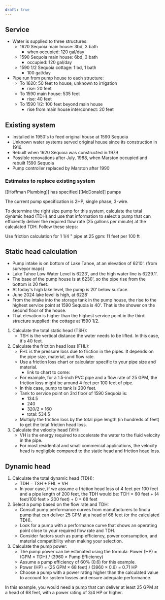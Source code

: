 ```yaml
---
draft: true
---
```




## Service
- Water is supplied to three structures:
	- 1620 Sequoia main house: 3bd, 3 bath
		- when occupied: 120 gal/day
	- 1590 Sequoia main house:  6bd, 3 bath
		- occupied: 120 gal/day
	- 1590 1/2 Sequoia cottage: 1 bd, 1 bath
		- 100 gal/day
- Pipe run from pump house to each structure:
	- To 1620: 50 feet to house; unknown to irrigation
		- rise: 20 feet
	- To 1590 main house: 535 feet
		- rise: 40 feet
	- To 1590 1/2: 100 feet beyond main house
		- rise from main house interconnect: 20 feet
## Existing system
- Installed in 1950's to feed original house at 1590 Sequoia
- Unknown water systems served original house since its construction in 1916.
- Rebuilt when 1620 Sequoia was constructed in 1979
- Possible renovations after July, 1988, when Marston occupied and rebuilt 1590 Sequoia
- Pump controller replaced by Marston after 1990
### Estimates to replace existing system

[[Hoffman Plumbing]] has specified [[McDonald]] pumps

The current pump specification is 2HP, single phase, 3-wire. 

To determine the right size pump for this system, calculate the total dynamic head (TDH) and use that information to select a pump that can efficiently deliver the required flow rate (25 gallons per minute) at the calculated TDH. Follow these steps:

Use friction calculation for 1 1/4 " pipe at 25 gpm: 11 feet per 100 ft



## Static head calculation

- Pump intake is on bottom of Lake Tahoe, at an elevation of 6210'. (from surveyor maps)
- Lake Tahoe Low Water Level is 6223', and the high water line is 6229.1'. 
- The base of the pump house is at 6230', so the pipe rise from the bottom is 20 feet. 
- At today's high lake level, the pump is 20' below surface.
- June 2024 lake level is high, at 6228'
- From the intake into the storage tank in the pump house, the rise to the highest service point at 1590 Sequoia is 40'.  That is the shower on the second floor of the house.
- That elevation is higher than the highest service point in the third structure supplied: the cottage at 1590 1/2.

1. Calculate the total static head (TSH):
    - TSH is the vertical distance the water needs to be lifted. In this case, it's 40 feet.
2. Calculate the friction head loss (FHL):
    - FHL is the pressure loss due to friction in the pipes. It depends on the pipe size, material, and flow rate.
    - Use a friction loss chart or calculator specific to your pipe size and material.
	    - link to chart to come:
    - For example, for a 1.5-inch PVC pipe and a flow rate of 25 GPM, the friction loss might be around 4 feet per 100 feet of pipe.
    - In this case, pump to tank is 200 feet.
    - Tank to service point on 3rd floor of 1590 Sequoia is:
	    - 134.5
	    - 240
	    - 320/2 = 160
	    - total: 534.5
    - Multiply the friction loss by the total pipe length (in hundreds of feet) to get the total friction head loss.
3. Calculate the velocity head (VH):
    - VH is the energy required to accelerate the water to the fluid velocity in the pipe.
    - For most residential and small commercial applications, the velocity head is negligible compared to the static head and friction head loss.
## Dynamic head

1. Calculate the total dynamic head (TDH):
    - TDH = TSH + FHL + VH
    - In your case, if we assume a friction head loss of 4 feet per 100 feet and a pipe length of 200 feet, the TDH would be: TDH = 60 feet + (4 feet/100 feet × 200 feet) + 0 = 68 feet
2. Select a pump based on the flow rate and TDH:
    - Consult pump performance curves from manufacturers to find a pump that can deliver 25 GPM at a head of 68 feet (or the calculated TDH).
    - Look for a pump with a performance curve that shows an operating point close to your required flow rate and TDH.
    - Consider factors such as pump efficiency, power consumption, and material compatibility when making your selection.
3. Calculate the pump power:
    - The pump power can be estimated using the formula: Power (HP) = (GPM × TDH) / (3960 × Pump Efficiency)
    - Assume a pump efficiency of 60% (0.6) for this example.
    - Power (HP) = (25 GPM × 68 feet) / (3960 × 0.6) = 0.71 HP
    - Choose a pump with a power rating higher than the calculated value to account for system losses and ensure adequate performance.

In this example, you would need a pump that can deliver at least 25 GPM at a head of 68 feet, with a power rating of 3/4 HP or higher.
